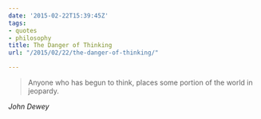 ```yaml
---
date: '2015-02-22T15:39:45Z'
tags:
- quotes
- philosophy
title: The Danger of Thinking
url: "/2015/02/22/the-danger-of-thinking/"

---
```

<blockquote class="big">Anyone who has begun to think, places some portion of the world in jeopardy.</blockquote>

<cite class="big">John Dewey</cite>


